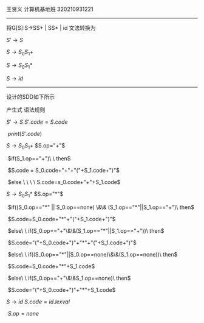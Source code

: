 ​	

王贤义																计算机基地班                                                                   320210931221

---

将G[S]:S→SS+ | SS* | id 文法转换为

$S'→S$

$S→S_0S_1+$

$S→S_0S_1*$

$S→id$

---

设计的SDD如下所示

产生式  					语法规则

$S'→S$				       $S'.code = S.code$

​								     $print(S'.code)$	

$S→S_0S_1+$			  $S.op="+"$

​								    $if(S_1.op=="+")\ \ then$

​												$S.code = S_0.code+"+"+"("+S_1.code+")"$

​								    $else \ \  \ \ S.code=s_0.code+"+"+S_1.code$

$S→S_0S_1*$			   $S.op="*"$

​									$if((S_0.op=="*" || S_0.op==none) \&\& (S_1.op=="*"||S_1.op=="+")\ then$

​												$S.code=S_0.code+"*"+"("+S_1.code+")"$

​									$else\ \ if(S_0.op=="+"\&\&(S_1.op=="*"||S_1.op=="+"))\ then$

​												$S.code="("+S_0.code+")"+"*"+"("+S_1.code+")"$

​									$else\ \ if((S_0.op=="*"||S_0.op==none)\&\&(S_1.op==none))\ then$

​												$S.code=S_0.code+"*"+S_1.code$

​									$else\ \ if(S_0.op=="+"\&\&S_1.op==none)\ then$

​												$S.code="("+S_0.code+")"+"*"+S_1.code$

$S→id$					   $S.code=id.lexval$

​									$S.op=none$





​					







​				